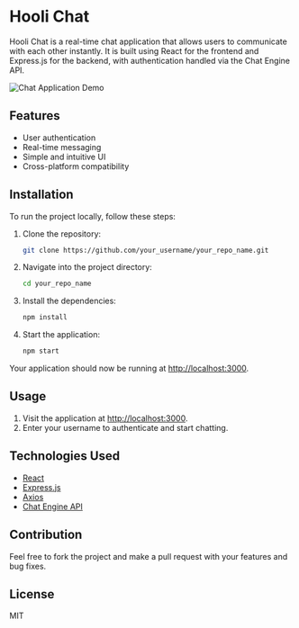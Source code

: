 # Hooli Chat 

Hooli Chat is a real-time chat application that allows users to communicate with each other instantly. It is built using React for the frontend and Express.js for the backend, with authentication handled via the Chat Engine API.

![Chat Application Demo](./assets/demo.png) 

## Features

- User authentication
- Real-time messaging
- Simple and intuitive UI
- Cross-platform compatibility

## Installation

To run the project locally, follow these steps:

1. Clone the repository:
    ```bash
    git clone https://github.com/your_username/your_repo_name.git
    ```
2. Navigate into the project directory:
    ```bash
    cd your_repo_name
    ```
3. Install the dependencies:
    ```bash
    npm install
    ```
4. Start the application:
    ```bash
    npm start
    ```
    
Your application should now be running at [http://localhost:3000](http://localhost:3000).

## Usage

1. Visit the application at [http://localhost:3000](http://localhost:3000).
2. Enter your username to authenticate and start chatting.

## Technologies Used

- [React](https://reactjs.org/)
- [Express.js](https://expressjs.com/)
- [Axios](https://www.npmjs.com/package/axios)
- [Chat Engine API](https://www.chatengine.io/)

## Contribution

Feel free to fork the project and make a pull request with your features and bug fixes.

## License

MIT
